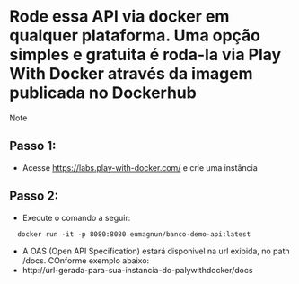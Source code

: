 # Rode essa API via docker em qualquer plataforma. Uma opção simples e gratuita é roda-la via Play With Docker através da imagem publicada no Dockerhub
> [!NOTE]
> ## Passo 1: 
> * Acesse https://labs.play-with-docker.com/ e crie uma instância
> ## Passo 2: 
> * Execute o comando a seguir:
> ```
>   docker run -it -p 8080:8080 eumagnun/banco-demo-api:latest
> ```
> * A OAS (Open API Specification) estará disponivel na url exibida, no path /docs. COnforme exemplo abaixo:
> * http://url-gerada-para-sua-instancia-do-palywithdocker/docs
